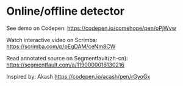 # Online/offline detector

See demo on Codepen: https://codepen.io/comehope/pen/oPjWvw

Watch interactive video on Scrimba: https://scrimba.com/p/pEgDAM/ceNm8CW

Read annotated source on Segmentfault(zh-cn): https://segmentfault.com/a/1190000016130216

Inspired by: Akash https://codepen.io/acash/pen/rGyoGx
